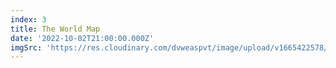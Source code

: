 ```yaml
---
index: 3
title: The World Map
date: '2022-10-02T21:00:00.000Z'
imgSrc: 'https://res.cloudinary.com/dvweaspvt/image/upload/v1665422578/3_beycoi.png'
---
```


